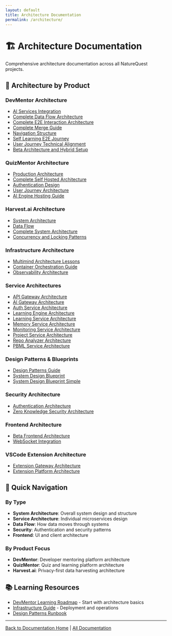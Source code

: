 ```yaml
---
layout: default
title: Architecture Documentation
permalink: /architecture/
---
```


# 🏗️ Architecture Documentation

Comprehensive architecture documentation across all NatureQuest projects.

## 📁 Architecture by Product

### DevMentor Architecture
- [AI Services Integration](/devmentor/architecture/AI_SERVICES_INTEGRATION/)
- [Complete Data Flow Architecture](/devmentor/architecture/COMPLETE_DATA_FLOW_ARCHITECTURE/)
- [Complete E2E Interaction Architecture](/devmentor/architecture/COMPLETE_E2E_INTERACTION_ARCHITECTURE/)
- [Complete Merge Guide](/devmentor/architecture/COMPLETE_MERGE_GUIDE/)
- [Navigation Structure](/devmentor/architecture/NAVIGATION_STRUCTURE/)
- [Self Learning E2E Journey](/devmentor/architecture/SELF_LEARNING_E2E_JOURNEY/)
- [User Journey Technical Alignment](/devmentor/architecture/USER_JOURNEY_TECHNICAL_ALIGNMENT/)
- [Beta Architecture and Hybrid Setup](/devmentor/BETA_ARCHITECTURE_AND_HYBRID_SETUP/)

### QuizMentor Architecture
- [Production Architecture](/quizmentor/PRODUCTION_ARCHITECTURE/)
- [Complete Self Hosted Architecture](/quizmentor/COMPLETE_SELF_HOSTED_ARCHITECTURE/)
- [Authentication Design](/quizmentor/AUTHENTICATION_DESIGN/)
- [User Journey Architecture](/quizmentor/USER_JOURNEY_ARCHITECTURE/)
- [AI Engine Hosting Guide](/quizmentor/AI_ENGINE_HOSTING_GUIDE/)

### Harvest.ai Architecture
- [System Architecture](/harvest/architecture/SYSTEM_ARCHITECTURE/)
- [Data Flow](/harvest/architecture/DATA_FLOW/)
- [Complete System Architecture](/harvest/architecture/COMPLETE_SYSTEM_ARCHITECTURE/)
- [Concurrency and Locking Patterns](/harvest/architecture/CONCURRENCY_AND_LOCKING_PATTERNS/)

### Infrastructure Architecture
- [Multimind Architecture Lessons](/devmentor/infrastructure/architecture/multimind-architecture-lessons/)
- [Container Orchestration Guide](/devmentor/infrastructure/kubernetes/CONTAINER_ORCHESTRATION_GUIDE/)
- [Observability Architecture](/devmentor/infrastructure/monitoring/OBSERVABILITY_ARCHITECTURE/)

### Service Architectures
- [API Gateway Architecture](/devmentor/infrastructure/services/api-gateway/api-gateway-architecture/)
- [AI Gateway Architecture](/devmentor/infrastructure/services/ai-gateway/ai-gateway-architecture/)
- [Auth Service Architecture](/devmentor/infrastructure/services/auth-service/auth-service-architecture/)
- [Learning Engine Architecture](/devmentor/infrastructure/services/learning-engine/learning-engine-architecture/)
- [Learning Service Architecture](/devmentor/infrastructure/services/learning-service/LEARNING_SERVICE_ARCHITECTURE/)
- [Memory Service Architecture](/devmentor/infrastructure/services/memory-service/memory-service-architecture/)
- [Monitoring Service Architecture](/devmentor/infrastructure/services/monitoring-service/monitoring-service-architecture/)
- [Project Service Architecture](/devmentor/infrastructure/services/project-service/project-service-architecture/)
- [Repo Analyzer Architecture](/devmentor/infrastructure/services/repo-analyzer/repo-analyzer-architecture/)
- [PBML Service Architecture](/devmentor/infrastructure/services/pbml-service/pbml-service-architecture/)

### Design Patterns & Blueprints
- [Design Patterns Guide](/devmentor/designpatterns/DESIGN_PATTERNS_GUIDE/)
- [System Design Blueprint](/devmentor/designpatterns/SYSTEM_DESIGN_BLUEPRINT/)
- [System Design Blueprint Simple](/devmentor/designpatterns/SYSTEM_DESIGN_BLUEPRINT_SIMPLE/)

### Security Architecture
- [Authentication Architecture](/devmentor/security/AUTHENTICATION_ARCHITECTURE/)
- [Zero Knowledge Security Architecture](/devmentor/security/ZERO_KNOWLEDGE_SECURITY_ARCHITECTURE/)

### Frontend Architecture
- [Beta Frontend Architecture](/devmentor/frontend/BETA_FRONTEND_ARCHITECTURE/)
- [WebSocket Integration](/devmentor/frontend/WEBSOCKET_INTEGRATION/)

### VSCode Extension Architecture
- [Extension Gateway Architecture](/devmentor/vscode-extension/EXTENSION_GATEWAY_ARCHITECTURE/)
- [Extension Platform Architecture](/devmentor/vscode-extension/EXTENSION_PLATFORM_ARCHITECTURE/)

## 🎯 Quick Navigation

### By Type
- **System Architecture**: Overall system design and structure
- **Service Architecture**: Individual microservices design
- **Data Flow**: How data moves through systems
- **Security**: Authentication and security patterns
- **Frontend**: UI and client architecture

### By Product Focus
- **DevMentor**: Developer mentoring platform architecture
- **QuizMentor**: Quiz and learning platform architecture
- **Harvest.ai**: Privacy-first data harvesting architecture

## 📚 Learning Resources
- [DevMentor Learning Roadmap](/learning-roadmap/) - Start with architecture basics
- [Infrastructure Guide](/infrastructure/) - Deployment and operations
- [Design Patterns Runbook](/devmentor/infrastructure/runbooks/DESIGN_PATTERNS_RUNBOOK/)

---

[Back to Documentation Home](/) | [All Documentation](/all-docs/)
